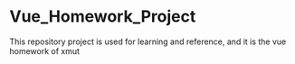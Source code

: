 # Vue_Homework_Project
This repository project is used for learning and reference, and it is the vue homework of xmut
